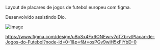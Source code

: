 Layout de placares de jogos de futebol europeu com figma.

Desenvolvido assistindo Dio.

![image](https://github.com/user-attachments/assets/def3f70a-b490-41bd-bc4c-7a5a08c03b8c)

https://www.figma.com/design/uBoSx4Fx6ONEwrv7oTZbrv/Placar-de-Jogos-do-Futebol?node-id=0-1&p=f&t=osPGv9wiH5xFiYbD-0
